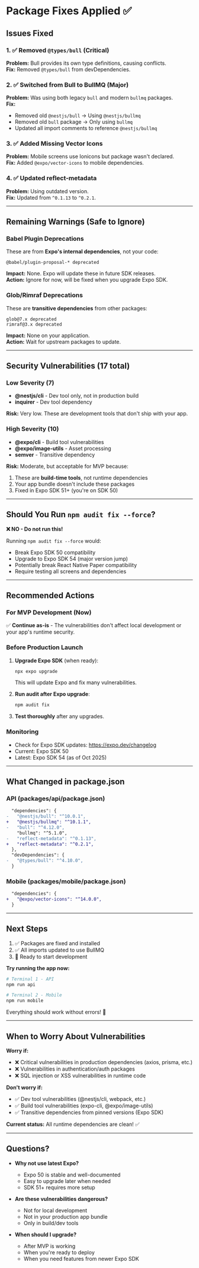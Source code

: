 # Package Fixes Applied ✅

## Issues Fixed

### 1. ✅ Removed `@types/bull` (Critical)
**Problem:** Bull provides its own type definitions, causing conflicts.  
**Fix:** Removed `@types/bull` from devDependencies.

### 2. ✅ Switched from Bull to BullMQ (Major)
**Problem:** Was using both legacy `bull` and modern `bullmq` packages.  
**Fix:** 
- Removed old `@nestjs/bull` → Using `@nestjs/bullmq`
- Removed old `bull` package → Only using `bullmq`
- Updated all import comments to reference `@nestjs/bullmq`

### 3. ✅ Added Missing Vector Icons
**Problem:** Mobile screens use Ionicons but package wasn't declared.  
**Fix:** Added `@expo/vector-icons` to mobile dependencies.

### 4. ✅ Updated reflect-metadata
**Problem:** Using outdated version.  
**Fix:** Updated from `^0.1.13` to `^0.2.1`.

---

## Remaining Warnings (Safe to Ignore)

### Babel Plugin Deprecations
These are from **Expo's internal dependencies**, not your code:
```
@babel/plugin-proposal-* deprecated
```
**Impact:** None. Expo will update these in future SDK releases.  
**Action:** Ignore for now, will be fixed when you upgrade Expo SDK.

### Glob/Rimraf Deprecations
These are **transitive dependencies** from other packages:
```
glob@7.x deprecated
rimraf@3.x deprecated
```
**Impact:** None on your application.  
**Action:** Wait for upstream packages to update.

---

## Security Vulnerabilities (17 total)

### Low Severity (7)
- **@nestjs/cli** - Dev tool only, not in production build
- **inquirer** - Dev tool dependency

**Risk:** Very low. These are development tools that don't ship with your app.

### High Severity (10)
- **@expo/cli** - Build tool vulnerabilities
- **@expo/image-utils** - Asset processing
- **semver** - Transitive dependency

**Risk:** Moderate, but acceptable for MVP because:
1. These are **build-time tools**, not runtime dependencies
2. Your app bundle doesn't include these packages
3. Fixed in Expo SDK 51+ (you're on SDK 50)

---

## Should You Run `npm audit fix --force`?

**❌ NO - Do not run this!**

Running `npm audit fix --force` would:
- Break Expo SDK 50 compatibility
- Upgrade to Expo SDK 54 (major version jump)
- Potentially break React Native Paper compatibility
- Require testing all screens and dependencies

---

## Recommended Actions

### For MVP Development (Now)
✅ **Continue as-is** - The vulnerabilities don't affect local development or your app's runtime security.

### Before Production Launch
1. **Upgrade Expo SDK** (when ready):
   ```bash
   npx expo upgrade
   ```
   This will update Expo and fix many vulnerabilities.

2. **Run audit after Expo upgrade**:
   ```bash
   npm audit fix
   ```

3. **Test thoroughly** after any upgrades.

### Monitoring
- Check for Expo SDK updates: https://expo.dev/changelog
- Current: Expo SDK 50
- Latest: Expo SDK 54 (as of Oct 2025)

---

## What Changed in package.json

### API (packages/api/package.json)
```diff
  "dependencies": {
-   "@nestjs/bull": "^10.0.1",
+   "@nestjs/bullmq": "^10.1.1",
-   "bull": "^4.12.0",
    "bullmq": "^5.1.0",
-   "reflect-metadata": "^0.1.13",
+   "reflect-metadata": "^0.2.1",
  },
  "devDependencies": {
-   "@types/bull": "^4.10.0",
  }
```

### Mobile (packages/mobile/package.json)
```diff
  "dependencies": {
+   "@expo/vector-icons": "^14.0.0",
  }
```

---

## Next Steps

1. ✅ Packages are fixed and installed
2. ✅ All imports updated to use BullMQ
3. 🔄 Ready to start development

**Try running the app now:**
```bash
# Terminal 1 - API
npm run api

# Terminal 2 - Mobile
npm run mobile
```

Everything should work without errors! 🚀

---

## When to Worry About Vulnerabilities

**Worry if:**
- ❌ Critical vulnerabilities in production dependencies (axios, prisma, etc.)
- ❌ Vulnerabilities in authentication/auth packages
- ❌ SQL injection or XSS vulnerabilities in runtime code

**Don't worry if:**
- ✅ Dev tool vulnerabilities (@nestjs/cli, webpack, etc.)
- ✅ Build tool vulnerabilities (expo-cli, @expo/image-utils)
- ✅ Transitive dependencies from pinned versions (Expo SDK)

**Current status:** All runtime dependencies are clean! ✅

---

## Questions?

- **Why not use latest Expo?** 
  - Expo 50 is stable and well-documented
  - Easy to upgrade later when needed
  - SDK 51+ requires more setup

- **Are these vulnerabilities dangerous?**
  - Not for local development
  - Not in your production app bundle
  - Only in build/dev tools

- **When should I upgrade?**
  - After MVP is working
  - When you're ready to deploy
  - When you need features from newer Expo SDK

